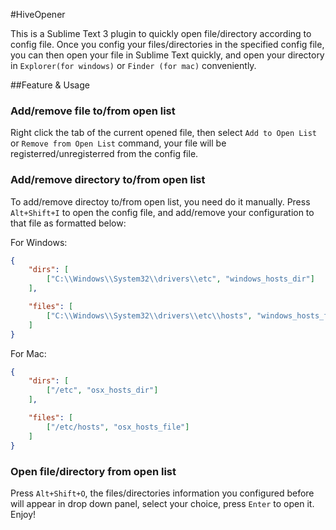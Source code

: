 #HiveOpener

This is a Sublime Text 3 plugin to quickly open file/directory according to config file. Once you config your files/directories in the specified config file, you can then open your file in Sublime Text quickly, and open your directory in `Explorer(for windows)` or `Finder (for mac)` conveniently.

##Feature & Usage

### Add/remove file to/from open list

Right click the tab of the current opened file, then select `Add to Open List` or `Remove from Open List` command, your file will be registerred/unregisterred from the config file.

### Add/remove directory to/from open list

To add/remove directoy to/from open list, you need do it manually. Press `Alt+Shift+I` to open the config file, and add/remove your configuration to that file as formatted below:

For Windows:

```json
{
    "dirs": [
        ["C:\\Windows\\System32\\drivers\\etc", "windows_hosts_dir"]
    ],

    "files": [
        ["C:\\Windows\\System32\\drivers\\etc\\hosts", "windows_hosts_file"]
    ]
}
```

For Mac:

```json
{
    "dirs": [
        ["/etc", "osx_hosts_dir"]
    ],

    "files": [
        ["/etc/hosts", "osx_hosts_file"]
    ]
}
```

### Open file/directory from open list

Press `Alt+Shift+O`, the files/directories information you configured before will appear in drop down panel, select your choice, press `Enter` to open it. Enjoy!
